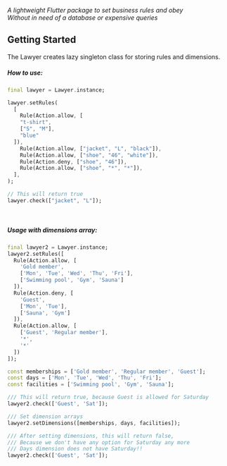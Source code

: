
_A lightweight Flutter package to set business rules and obey_
<br/>
_Without in need of a database or expensive queries_
## Getting Started
The Lawyer creates lazy singleton class for storing rules and dimensions.

##### How to use:
```dart
final lawyer = Lawyer.instance;

lawyer.setRules(
  [
    Rule(Action.allow, [
    "t-shirt",
    ["S", "M"],
    "blue"
  ]),
    Rule(Action.allow, ["jacket", "L", "black"]),
    Rule(Action.allow, ["shoe", "46", "white"]),
    Rule(Action.deny, ["shoe", "46"]),
    Rule(Action.allow, ["shoe", "*", "*"]),
  ],
);

// This will return true
lawyer.check(["jacket", "L"]);
```

<br/>

##### Usage with dimensions array:
```dart
final lawyer2 = Lawyer.instance;
lawyer2.setRules([
  Rule(Action.allow, [
    'Gold member',
    ['Mon', 'Tue', 'Wed', 'Thu', 'Fri'],
    ['Swimming pool', 'Gym', 'Sauna']
  ]),
  Rule(Action.deny, [
    'Guest',
    ['Mon', 'Tue'],
    ['Sauna', 'Gym']
  ]),
  Rule(Action.allow, [
    ['Guest', 'Regular member'],
    '*',
    '*'
  ])
]);

const memberships = ['Gold member', 'Regular member', 'Guest'];
const days = ['Mon', 'Tue', 'Wed', 'Thu', 'Fri'];
const facilities = ['Swimming pool', 'Gym', 'Sauna'];

/// This will return true, because Guest is allowed for Saturday
lawyer2.check(['Guest', 'Sat']);

/// Set dimension arrays
lawyer2.setDimensions([memberships, days, facilities]);

/// After setting dimensions, this will return false,
/// Because we don't have any option for Saturday any more
/// Days dimension does not have Saturday!!
lawyer2.check(['Guest', 'Sat']);
```